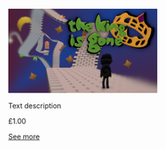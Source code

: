 ![The king is gone icon](/images/the_king_is_gone-stable-cover.png "The king is gone cover")

Text description

£1.00

<a class="menu" href="">See more</a>
